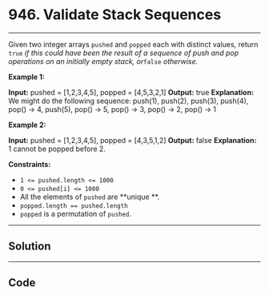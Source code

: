 # 946. Validate Stack Sequences

---

Given two integer arrays `pushed` and `popped` each with distinct values, return `true` _if this could have been the result of a sequence of push and pop operations on an initially empty stack, or_`false` _otherwise._

 

**Example 1:**


**Input:** pushed = [1,2,3,4,5], popped = [4,5,3,2,1]
**Output:** true
**Explanation:** We might do the following sequence:
push(1), push(2), push(3), push(4),
pop() -> 4,
push(5),
pop() -> 5, pop() -> 3, pop() -> 2, pop() -> 1


**Example 2:**


**Input:** pushed = [1,2,3,4,5], popped = [4,3,5,1,2]
**Output:** false
**Explanation:** 1 cannot be popped before 2.


 

**Constraints:**

  * `1 <= pushed.length <= 1000`
  * `0 <= pushed[i] <= 1000`
  * All the elements of `pushed` are **unique **.
  * `popped.length == pushed.length`
  * `popped` is a permutation of `pushed`.

---

## Solution



---

## Code
```python


```